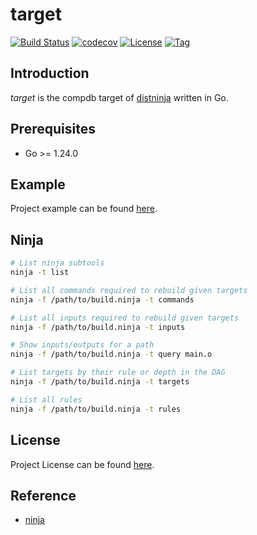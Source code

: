 # target

[![Build Status](https://github.com/distninja/target/workflows/ci/badge.svg?branch=main&event=push)](https://github.com/distninja/target/actions?query=workflow%3Aci)
[![codecov](https://codecov.io/gh/distninja/target/branch/main/graph/badge.svg?token=t31YICk0ek)](https://codecov.io/gh/distninja/target)
[![License](https://img.shields.io/github/license/distninja/target.svg)](https://github.com/distninja/target/blob/main/LICENSE)
[![Tag](https://img.shields.io/github/tag/distninja/target.svg)](https://github.com/distninja/target/tags)



## Introduction

*target* is the compdb target of [distninja](https://github.com/distninja) written in Go.



## Prerequisites

- Go >= 1.24.0



## Example

Project example can be found [here](https://github.com/distninja/target/blob/main/example/main.go).



## Ninja

```bash
# List ninja subtools
ninja -t list

# List all commands required to rebuild given targets
ninja -f /path/to/build.ninja -t commands

# List all inputs required to rebuild given targets
ninja -f /path/to/build.ninja -t inputs

# Show inputs/outputs for a path
ninja -f /path/to/build.ninja -t query main.o

# List targets by their rule or depth in the DAG
ninja -f /path/to/build.ninja -t targets

# List all rules
ninja -f /path/to/build.ninja -t rules
```



## License

Project License can be found [here](LICENSE).



## Reference

- [ninja](https://github.com/ninja-build/ninja)
